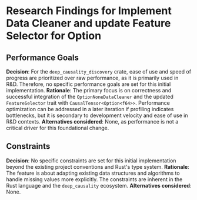 # Research Findings for Implement Data Cleaner and update Feature Selector for Option<f64>

## Performance Goals
**Decision**: For the `deep_causality_discovery` crate, ease of use and speed of progress are prioritized over raw performance, as it is primarily used in R&D. Therefore, no specific performance goals are set for this initial implementation.
**Rationale**: The primary focus is on correctness and successful integration of the `OptionNoneDataCleaner` and the updated `FeatureSelector` trait with `CausalTensor<Option<f64>>`. Performance optimization can be addressed in a later iteration if profiling indicates bottlenecks, but it is secondary to development velocity and ease of use in R&D contexts.
**Alternatives considered**: None, as performance is not a critical driver for this foundational change.

## Constraints
**Decision**: No specific constraints are set for this initial implementation beyond the existing project conventions and Rust's type system.
**Rationale**: The feature is about adapting existing data structures and algorithms to handle missing values more explicitly. The constraints are inherent in the Rust language and the `deep_causality` ecosystem.
**Alternatives considered**: None.
